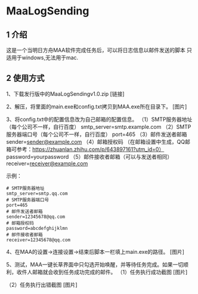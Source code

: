 # MaaLogSending


## 1 介绍 ##
这是一个当明日方舟MAA软件完成任务后，可以将日志信息以邮件发送的脚本
只适用于windows,无法用于mac.

## 2 使用方式 ##
1、下载发行版中的MaaLogSendingv1.0.zip
[链接]

2、解压，将里面的main.exe和config.txt拷贝到MAA.exe所在目录下。
[图片]

3、将config.txt中的配置信息改为自己邮箱的配置信息。
（1）SMTP服务器地址（每个公司不一样，自行百度）
smtp_server=smtp.example.com
（2）SMTP服务器端口号（每个公司不一样，自行百度）
port=465
（3）邮件发送者邮箱
sender=sender@example.com
（4）邮箱授权码 （在邮箱设置中生成，QQ邮箱可参考：https://zhuanlan.zhihu.com/p/643897161?utm_id=0）
password=yourpassword
（5）邮件接收者邮箱（可以与发送者相同）
receiver=receiver@example.com

示例：
```
# SMTP服务器地址
smtp_server=smtp.qq.com
# SMTP服务器端口号
port=465
# 邮件发送者邮箱
sender=12345678@qq.com
# 邮箱授权码
password=abcdefghijklmn
# 邮件接收者邮箱
receiver=12345678@qq.com
```

4、在MAA的设置->连接设置->结束后脚本一栏填上main.exe的路径。
[图片]

5、测试，MAA一键长草界面中只勾选开始唤醒，并等待任务完成。如果一切顺利，收件人邮箱就会收到任务成功完成的邮件。
（1）任务执行成功截图
[图片]


（2）任务执行出错截图
[图片]
